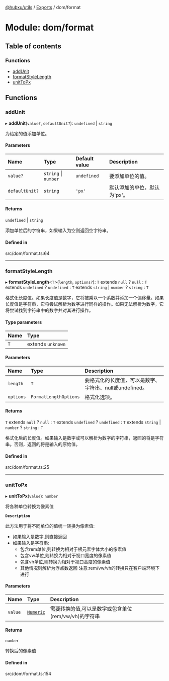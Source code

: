 [@hubxu/utils](../README.md) / [Exports](../modules.md) / dom/format

# Module: dom/format

## Table of contents

### Functions

- [addUnit](dom_format.md#addunit)
- [formatStyleLength](dom_format.md#formatstylelength)
- [unitToPx](dom_format.md#unittopx)

## Functions

### addUnit

▸ **addUnit**(`value?`, `defaultUnit?`): `undefined` \| `string`

为给定的值添加单位。

#### Parameters

| Name | Type | Default value | Description |
| :------ | :------ | :------ | :------ |
| `value?` | `string` \| `number` | `undefined` | 要添加单位的值。 |
| `defaultUnit?` | `string` | `'px'` | 默认添加的单位，默认为'px'。 |

#### Returns

`undefined` \| `string`

添加单位后的字符串，如果输入为空则返回空字符串。

#### Defined in

src/dom/format.ts:64

___

### formatStyleLength

▸ **formatStyleLength**<`T`\>(`length`, `options?`): `T` extends ``null`` ? ``null`` : `T` extends `undefined` ? `undefined` : `T` extends `string` \| `number` ? `string` : `T`

格式化长度值。如果长度值是数字，它将被乘以一个系数并添加一个偏移量。如果长度值是字符串，它将尝试解析为数字进行同样的操作。如果无法解析为数字，它将尝试找到字符串中的数字并对其进行操作。

#### Type parameters

| Name | Type |
| :------ | :------ |
| `T` | extends `unknown` |

#### Parameters

| Name | Type | Description |
| :------ | :------ | :------ |
| `length` | `T` | 要格式化的长度值，可以是数字、字符串、null或undefined。 |
| `options` | `FormatLengthOptions` | 格式化选项。 |

#### Returns

`T` extends ``null`` ? ``null`` : `T` extends `undefined` ? `undefined` : `T` extends `string` \| `number` ? `string` : `T`

格式化后的长度值。如果输入是数字或可以解析为数字的字符串，返回的将是字符串。否则，返回的将是输入的原始值。

#### Defined in

src/dom/format.ts:25

___

### unitToPx

▸ **unitToPx**(`value`): `number`

将各种单位转换为像素值

**`Description`**

此方法用于将不同单位的值统一转换为像素值:
- 如果输入是数字,则直接返回
- 如果输入是字符串:
  - 包含rem单位,则转换为相对于根元素字体大小的像素值
  - 包含vw单位,则转换为相对于视口宽度的像素值  
  - 包含vh单位,则转换为相对于视口高度的像素值
  - 其他情况则解析为浮点数返回
注意:rem/vw/vh的转换只在客户端环境下进行

#### Parameters

| Name | Type | Description |
| :------ | :------ | :------ |
| `value` | [`Numeric`](typing.md#numeric) | 需要转换的值,可以是数字或包含单位(rem/vw/vh)的字符串 |

#### Returns

`number`

转换后的像素值

#### Defined in

src/dom/format.ts:154
